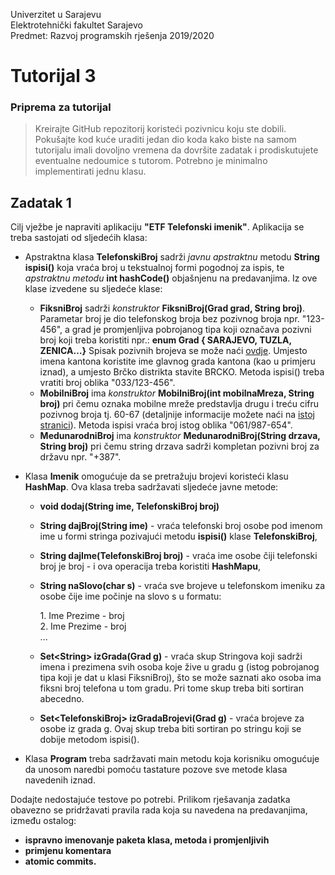 Univerzitet u Sarajevu\
Elektrotehnički fakultet Sarajevo\
Predmet: Razvoj programskih rješenja 2019/2020

# Tutorijal 3 
### Priprema za tutorijal
>Kreirajte GitHub repozitorij koristeći pozivnicu koju ste dobili.
Pokušajte kod kuće uraditi jedan dio koda kako biste na samom tutorijalu 
imali dovoljno vremena da dovršite zadatak i prodiskutujete eventualne nedoumice s tutorom. 
Potrebno je minimalno implementirati jednu klasu.
>
Zadatak 1
----------------------
Cilj vježbe je napraviti aplikaciju <b>"ETF Telefonski imenik"</b>. 
Aplikacija se treba sastojati od sljedećih klasa:
- Apstraktna klasa <b>TelefonskiBroj</b> sadrži <i>javnu apstraktnu</i> metodu <b>String ispisi()</b> 
koja vraća broj u tekstualnoj formi pogodnoj za ispis, 
te <i>apstraktnu metodu</i> <b>int hashCode()</b> objašnjenu na predavanjima. 
Iz ove klase izvedene su sljedeće klase:
  - <b>FiksniBroj</b> sadrži <i>konstruktor</i> <b>FiksniBroj(Grad grad, String broj)</b>. 
  Parametar broj je dio telefonskog broja bez pozivnog broja npr. "123-456", a grad je promjenljiva pobrojanog tipa koji označava pozivni broj koji treba koristiti npr.:
	<b>enum Grad { SARAJEVO, TUZLA, ZENICA…}</b>
Spisak pozivnih brojeva se može naći [ovdje](https://bs.wikipedia.org/w/index.php?title=Spisak_pozivnih_brojeva_u_Bosni_i_Hercegovini&oldid=2947297). 
Umjesto imena kantona koristite ime glavnog grada kantona (kao u primjeru iznad), 
a umjesto Brčko distrikta stavite BRCKO. Metoda ispisi() treba vratiti broj oblika "033/123-456".
  - <b>MobilniBroj</b> ima <i>konstruktor</i> <b>MobilniBroj(int mobilnaMreza, String broj)</b> pri čemu oznaka mobilne mreže predstavlja drugu i treću cifru pozivnog broja tj. 60-67 (detaljnije informacije možete naći na [istoj stranici](https://bs.wikipedia.org/w/index.php?title=Spisak_pozivnih_brojeva_u_Bosni_i_Hercegovini&oldid=2947297)). 
  Metoda ispisi vraća broj istog oblika "061/987-654".
  - <b>MedunarodniBroj</b> ima <i>konstruktor</i> <b>MedunarodniBroj(String drzava, String broj)</b> pri čemu string drzava sadrži kompletan pozivni broj za državu npr. "+387".


- Klasa <b>Imenik</b> omogućuje da se pretražuju brojevi koristeći klasu <b>HashMap</b>. 
Ova klasa treba sadržavati sljedeće javne metode:
  - <b>void dodaj(String ime, TelefonskiBroj broj)</b>
  - <b>String dajBroj(String ime)</b> - vraća telefonski broj osobe pod imenom ime u formi stringa pozivajući metodu <b>ispisi()</b> klase <b>TelefonskiBroj</b>,
  - <b>String dajIme(TelefonskiBroj broj)</b> - vraća ime osobe čiji telefonski broj je broj - i ova operacija treba koristiti <b>HashMapu</b>,
  - <b>String naSlovo(char s)</b> - vraća sve brojeve u telefonskom imeniku za osobe čije ime počinje na slovo s u formatu:
    <div>
    1. Ime Prezime - broj<br>
    2. Ime Prezime - broj<br>
    ...
    </div>
  
  - <b>Set\<String> izGrada(Grad g)</b> - vraća skup Stringova koji sadrži imena i prezimena svih osoba koje žive u gradu g (istog pobrojanog tipa koji je dat u klasi FiksniBroj), što se može saznati ako osoba ima fiksni broj telefona u tom gradu. Pri tome skup treba biti sortiran abecedno.
  - <b>Set\<TelefonskiBroj> izGradaBrojevi(Grad g)</b> - vraća brojeve za osobe iz grada g. Ovaj skup treba biti sortiran po stringu koji se dobije metodom ispisi().

- Klasa <b>Program</b> treba sadržavati main metodu koja korisniku omogućuje da unosom naredbi pomoću tastature pozove sve metode klasa navedenih iznad.

Dodajte nedostajuće testove po potrebi. Prilikom rješavanja zadatka obavezno se pridržavati pravila rada koja su navedena na predavanjima, između ostalog:
- <b>ispravno imenovanje paketa klasa, metoda i promjenljivih
- primjenu komentara
- atomic commits.</b>

